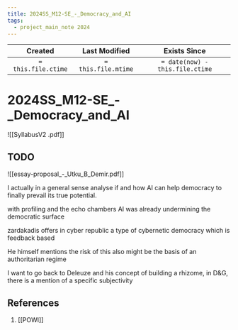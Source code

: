 ```yaml
---
title: 2024SS_M12-SE_-_Democracy_and_AI
tags:
  - project_main_note 2024
---
```

|       Created       |    Last Modified    |          Exists Since           |
| :-----------------: | :-----------------: | :-----------------------------: |
| `= this.file.ctime` | `= this.file.mtime` | `= date(now) - this.file.ctime` |

# 2024SS_M12-SE_-_Democracy_and_AI
![[SyllabusV2 .pdf]]
## TODO
![[essay-proposal_-_Utku_B_Demir.pdf]]

I actually in a general sense analyse if and how AI can help democracy to finally prevail its true potential.

with profiling and the echo chambers AI was already undermining the democratic surface

zardakadis offers in cyber republic a type of cybernetic democracy which is feedback based 

He himself mentions the risk of this also might be the basis of an authoritarian regime

I want to go back to Deleuze and his concept of building a rhizome, in D&G, there is a mention of a specific subjectivity 

## References
1. [[POWI]]
